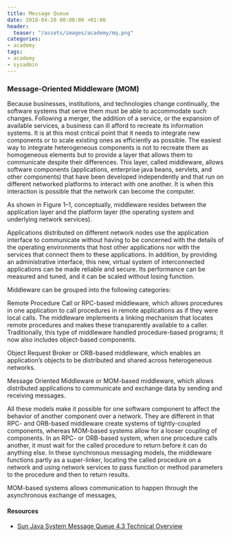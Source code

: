 ```yaml
---
title: Message Queue
date: 2018-04-20 00:00:00 +01:00
header:
  teaser: "/assets/images/academy/mq.png"
categories:
- academy
tags:
- academy
- sysadmin
---
```


### Message-Oriented Middleware (MOM)
Because businesses, institutions, and technologies change continually, the software systems that serve them must be able to accommodate such changes. Following a merger, the addition of a service, or the expansion of available services, a business can ill afford to recreate its information systems. It is at this most critical point that it needs to integrate new components or to scale existing ones as efficiently as possible. The easiest way to integrate heterogeneous components is not to recreate them as homogeneous elements but to provide a layer that allows them to communicate despite their differences. This layer, called middleware, allows software components (applications, enterprise java beans, servlets, and other components) that have been developed independently and that run on different networked platforms to interact with one another. It is when this interaction is possible that the network can become the computer.

As shown in Figure 1–1, conceptually, middleware resides between the application layer and the platform layer (the operating system and underlying network services).

Applications distributed on different network nodes use the application interface to communicate without having to be concerned with the details of the operating environments that host other applications nor with the services that connect them to these applications. In addition, by providing an administrative interface, this new, virtual system of interconnected applications can be made reliable and secure. Its performance can be measured and tuned, and it can be scaled without losing function.

Middleware can be grouped into the following categories:

Remote Procedure Call or RPC-based middleware, which allows procedures in one application to call procedures in remote applications as if they were local calls. The middleware implements a linking mechanism that locates remote procedures and makes these transparently available to a caller. Traditionally, this type of middleware handled procedure-based programs; it now also includes object-based components.

Object Request Broker or ORB-based middleware, which enables an application’s objects to be distributed and shared across heterogeneous networks.

Message Oriented Middleware or MOM-based middleware, which allows distributed applications to communicate and exchange data by sending and receiving messages.

All these models make it possible for one software component to affect the behavior of another component over a network. They are different in that RPC- and ORB-based middleware create systems of tightly-coupled components, whereas MOM-based systems allow for a looser coupling of components. In an RPC- or ORB-based system, when one procedure calls another, it must wait for the called procedure to return before it can do anything else. In these synchronous messaging models, the middleware functions partly as a super-linker, locating the called procedure on a network and using network services to pass function or method parameters to the procedure and then to return results.

MOM-based systems allows communication to happen through the asynchronous exchange of messages, 


#### Resources
* [Sun Java System Message Queue 4.3 Technical Overview](https://docs.oracle.com/cd/E19316-01/820-6424/index.html)
